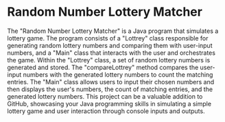 # Random Number Lottery Matcher
The "Random Number Lottery Matcher" is a Java program that simulates a lottery game. The program consists of a "Lottrey" class responsible for generating random lottery numbers and comparing them with user-input numbers, and a "Main" class that interacts with the user and orchestrates the game. Within the "Lottrey" class, a set of random lottery numbers is generated and stored. The "compareLottrey" method compares the user-input numbers with the generated lottery numbers to count the matching entries. The "Main" class allows users to input their chosen numbers and then displays the user's numbers, the count of matching entries, and the generated lottery numbers. This project can be a valuable addition to GitHub, showcasing your Java programming skills in simulating a simple lottery game and user interaction through console inputs and outputs.
